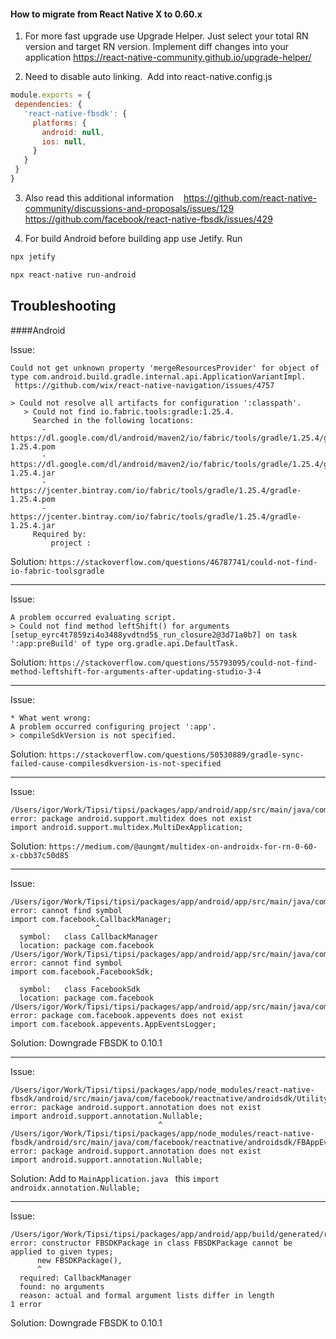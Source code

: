 #### How to migrate from React Native X to 0.60.x

1. For more fast upgrade use Upgrade Helper.
Just select your total RN version and target RN version.
Implement diff changes into your application
https://react-native-community.github.io/upgrade-helper/

2. Need to disable auto linking.  Add into react-native.config.js  
```js
module.exports = {
 dependencies: {
   'react-native-fbsdk': {
     platforms: {
       android: null,
       ios: null,
     }
   }
 }
}
```

3. Also read this additional information   
https://github.com/react-native-community/discussions-and-proposals/issues/129
https://github.com/facebook/react-native-fbsdk/issues/429

4. For build Android before building app use Jetify. 
Run 
```bash
npx jetify
```
```bash
npx react-native run-android
```

## Troubleshooting 

####Android

Issue:
```
Could not get unknown property 'mergeResourcesProvider' for object of type com.android.build.gradle.internal.api.ApplicationVariantImpl.
 https://github.com/wix/react-native-navigation/issues/4757

> Could not resolve all artifacts for configuration ':classpath'.
   > Could not find io.fabric.tools:gradle:1.25.4.
     Searched in the following locations:
       - https://dl.google.com/dl/android/maven2/io/fabric/tools/gradle/1.25.4/gradle-1.25.4.pom
       - https://dl.google.com/dl/android/maven2/io/fabric/tools/gradle/1.25.4/gradle-1.25.4.jar
       - https://jcenter.bintray.com/io/fabric/tools/gradle/1.25.4/gradle-1.25.4.pom
       - https://jcenter.bintray.com/io/fabric/tools/gradle/1.25.4/gradle-1.25.4.jar
     Required by:
         project :
```

Solution: `https://stackoverflow.com/questions/46787741/could-not-find-io-fabric-toolsgradle`

---

Issue:
```
A problem occurred evaluating script.
> Could not find method leftShift() for arguments [setup_eyrc4t7859zi4o3488yvdtnd5$_run_closure2@3d71a0b7] on task ':app:preBuild' of type org.gradle.api.DefaultTask.
```
Solution: `https://stackoverflow.com/questions/55793095/could-not-find-method-leftshift-for-arguments-after-updating-studio-3-4`

---

Issue: 
```
* What went wrong:
A problem occurred configuring project ':app'.
> compileSdkVersion is not specified. 
```
Solution: `https://stackoverflow.com/questions/50530889/gradle-sync-failed-cause-compilesdkversion-is-not-specified`

---

Issue:
```
/Users/igor/Work/Tipsi/tipsi/packages/app/android/app/src/main/java/com/tipsi/MainApplication.java:10: error: package android.support.multidex does not exist
import android.support.multidex.MultiDexApplication;
```
Solution: `https://medium.com/@aungmt/multidex-on-androidx-for-rn-0-60-x-cbb37c50d85`

---

Issue: 
```
/Users/igor/Work/Tipsi/tipsi/packages/app/android/app/src/main/java/com/tipsi/MainApplication.java:11: error: cannot find symbol
import com.facebook.CallbackManager;
                   ^
  symbol:   class CallbackManager
  location: package com.facebook
/Users/igor/Work/Tipsi/tipsi/packages/app/android/app/src/main/java/com/tipsi/MainApplication.java:12: error: cannot find symbol
import com.facebook.FacebookSdk;
                   ^
  symbol:   class FacebookSdk
  location: package com.facebook
/Users/igor/Work/Tipsi/tipsi/packages/app/android/app/src/main/java/com/tipsi/MainApplication.java:13: error: package com.facebook.appevents does not exist
import com.facebook.appevents.AppEventsLogger;
```
Solution: Downgrade FBSDK to 0.10.1

---

Issue:
```
/Users/igor/Work/Tipsi/tipsi/packages/app/node_modules/react-native-fbsdk/android/src/main/java/com/facebook/reactnative/androidsdk/Utility.java:52: error: package android.support.annotation does not exist
import android.support.annotation.Nullable;
                                 ^
/Users/igor/Work/Tipsi/tipsi/packages/app/node_modules/react-native-fbsdk/android/src/main/java/com/facebook/reactnative/androidsdk/FBAppEventsLoggerModule.java:23: error: package android.support.annotation does not exist
import android.support.annotation.Nullable;
```
Solution: Add to `MainApplication.java ` this `import androidx.annotation.Nullable;`

---

Issue: 
```
/Users/igor/Work/Tipsi/tipsi/packages/app/android/app/build/generated/rncli/src/main/java/com/facebook/react/PackageList.java:70: error: constructor FBSDKPackage in class FBSDKPackage cannot be applied to given types;
      new FBSDKPackage(),
      ^
  required: CallbackManager
  found: no arguments
  reason: actual and formal argument lists differ in length
1 error
```
Solution: Downgrade FBSDK to 0.10.1
